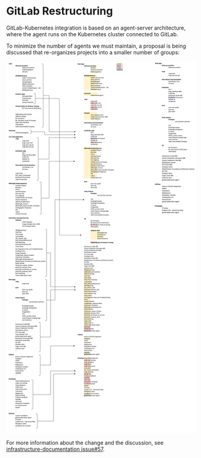 # GitLab Restructuring

GitLab-Kubernetes integration is based on an agent-server architecture, where the agent runs on the Kubernetes cluster connected to GitLab.

To minimize the number of agents we must maintain, a proposal is being discussed that re-organizes projects into a smaller number of groups:


![gitlab-re-org](../assets/gitlab-re-org.png)

For more information about the change and the discussion, see [infrastructure-documentation issue#57](https://issues.ltc.bcit.ca/web-apps/infrastructure-documentation/-/issues/57).
